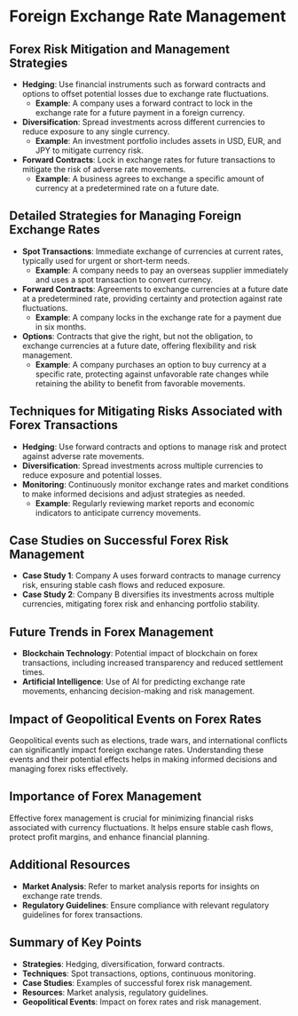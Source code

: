 # Foreign Exchange Rate Management

## Forex Risk Mitigation and Management Strategies
- **Hedging**: Use financial instruments such as forward contracts and options to offset potential losses due to exchange rate fluctuations.
  - **Example**: A company uses a forward contract to lock in the exchange rate for a future payment in a foreign currency.
- **Diversification**: Spread investments across different currencies to reduce exposure to any single currency.
  - **Example**: An investment portfolio includes assets in USD, EUR, and JPY to mitigate currency risk.
- **Forward Contracts**: Lock in exchange rates for future transactions to mitigate the risk of adverse rate movements.
  - **Example**: A business agrees to exchange a specific amount of currency at a predetermined rate on a future date.

## Detailed Strategies for Managing Foreign Exchange Rates
- **Spot Transactions**: Immediate exchange of currencies at current rates, typically used for urgent or short-term needs.
  - **Example**: A company needs to pay an overseas supplier immediately and uses a spot transaction to convert currency.
- **Forward Contracts**: Agreements to exchange currencies at a future date at a predetermined rate, providing certainty and protection against rate fluctuations.
  - **Example**: A company locks in the exchange rate for a payment due in six months.
- **Options**: Contracts that give the right, but not the obligation, to exchange currencies at a future date, offering flexibility and risk management.
  - **Example**: A company purchases an option to buy currency at a specific rate, protecting against unfavorable rate changes while retaining the ability to benefit from favorable movements.

## Techniques for Mitigating Risks Associated with Forex Transactions
- **Hedging**: Use forward contracts and options to manage risk and protect against adverse rate movements.
- **Diversification**: Spread investments across multiple currencies to reduce exposure and potential losses.
- **Monitoring**: Continuously monitor exchange rates and market conditions to make informed decisions and adjust strategies as needed.
  - **Example**: Regularly reviewing market reports and economic indicators to anticipate currency movements.

## Case Studies on Successful Forex Risk Management
- **Case Study 1**: Company A uses forward contracts to manage currency risk, ensuring stable cash flows and reduced exposure.
- **Case Study 2**: Company B diversifies its investments across multiple currencies, mitigating forex risk and enhancing portfolio stability.

## Future Trends in Forex Management
- **Blockchain Technology**: Potential impact of blockchain on forex transactions, including increased transparency and reduced settlement times.
- **Artificial Intelligence**: Use of AI for predicting exchange rate movements, enhancing decision-making and risk management.

## Impact of Geopolitical Events on Forex Rates
Geopolitical events such as elections, trade wars, and international conflicts can significantly impact foreign exchange rates. Understanding these events and their potential effects helps in making informed decisions and managing forex risks effectively.

## Importance of Forex Management
Effective forex management is crucial for minimizing financial risks associated with currency fluctuations. It helps ensure stable cash flows, protect profit margins, and enhance financial planning.

## Additional Resources
- **Market Analysis**: Refer to market analysis reports for insights on exchange rate trends.
- **Regulatory Guidelines**: Ensure compliance with relevant regulatory guidelines for forex transactions.

## Summary of Key Points
- **Strategies**: Hedging, diversification, forward contracts.
- **Techniques**: Spot transactions, options, continuous monitoring.
- **Case Studies**: Examples of successful forex risk management.
- **Resources**: Market analysis, regulatory guidelines.
- **Geopolitical Events**: Impact on forex rates and risk management.
